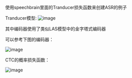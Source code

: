 使用speechbrain里面的Tranducer损失函数来创建ASR的例子

Tranducer模型:
![image](https://github.com/kakadeguaidao/Tranducer-Implementation-/blob/main/Images/tranducer_model.png)

其中编码器使用了类似LAS模型中的金字塔式编码器

可以参考下图的编码器：

![image](https://github.com/kakadeguaidao/Tranducer-Implementation-/blob/main/Images/LAS_Encoder.png)

CTC的概率损失函数：

![image](https://github.com/kakadeguaidao/Tranducer-Implementation-/blob/main/Images/loss.png)
